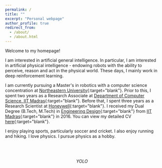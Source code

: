 ```yaml
---
permalink: /
title: ""
excerpt: "Personal webpage"
author_profile: true
redirect_from: 
  - /about/
  - /about.html
---
```

Welcome to my homepage!

I am interested in artificial general intelligence. In particular, I am interested in artificial physical intelligence - endowing robots with the ability to perceive, reason and act in the physical world. These days, I mainly work in deep reinforcement learning.

I am currently pursuing a Master's in robotics with a computer science concentration at [Northeastern University](https://www.northeastern.edu/){:target="blank"}. Prior to this, I spent two years as a Research Associate at [Department of Computer Science, IIT Madras](https://rbcdsai.iitm.ac.in/){:target="blank"}. Before that, I spent three years as a Research Scientist at [Honeywell](https://www.honeywell.com){:target="blank"}. I received my Dual Degree (B.Tech, M.Tech) in [Engineering Design](https://ed.iitm.ac.in){:target="blank"} from [IIT Madras](https://www.iitm.ac.in/){:target="blank"} in 2016. You can view my detailed CV [here](https://adi3e08.github.io/files/CV_Adithya_Ramesh.pdf){:target="blank"}.

I enjoy playing sports, particularly soccer and cricket. I also enjoy running and hiking. I love physics. I pursue physics as a hobby.

<p align="center">
<br>
<br>
<br>
<em>YOLO</em>
<br>
</p>
